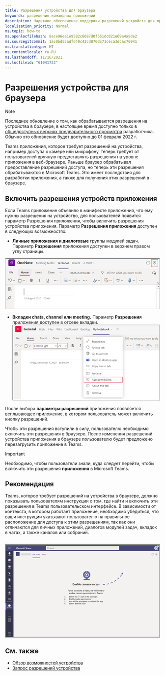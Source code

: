 ```yaml
---
title: Разрешения устройства для браузера
keywords: разрешения командных приложений
description: Надежное обеспечение поддержки разрешений устройств для приложений в нашем веб-клиенте
localization_priority: Normal
ms.topic: how-to
ms.openlocfilehash: 8ace96ea1e9582c6087d0f551dc021e69a4a8de2
ms.sourcegitcommit: 1ac0bd55adfd49c42cd870dc71ceca3dcac70941
ms.translationtype: MT
ms.contentlocale: ru-RU
ms.lasthandoff: 11/16/2021
ms.locfileid: "61041722"
---
```

# <a name="device-permissions-for-the-browser"></a>Разрешения устройства для браузера

> [!NOTE]
> Последнее обновление о том, как обрабатываются разрешения на устройства в браузере, в настоящее время доступно только в [общедоступных версиях предварительного просмотра](../../resources/dev-preview/developer-preview-intro.md) разработчика. Обычно это обновление будет доступно до 01 февраля 2022 г.


Teams приложения, которое требует разрешений на устройства, например доступа к камере или микрофону, теперь требует от пользователей вручную предоставлять разрешения на уровне приложения в веб-браузере. Раньше браузер обрабатывал предоставление разрешений доступа, но теперь эти разрешения обрабатываются в Microsoft Teams. Это имеет последствия для разработки приложения, а также для получения этих разрешений в браузере.

## <a name="enable-apps-device-permissions"></a>Включить разрешения устройств приложения
Если Teams приложение объявило в [](native-device-permissions.md#specify-permissions) манифесте приложения, что ему нужны  разрешения на устройство, для пользователей появится параметр Разрешения приложения, чтобы включить разрешения устройства приложения. Параметр **Разрешения приложения** доступен в следующих возможностях: 

* **Личные приложения и диалоговые** группы модулей задач. Параметр **Разрешения** приложения доступен в верхнем правом углу страницы.
<img src="../../assets/images/tabs/apppermissions.png" alt="App permissions button" width="800"/>

* **Вкладки chats, channel или meeting.** Параметр **Разрешения** приложения доступен в отсеве вкладки. ![ Отсев разрешений приложений](../../assets/images/tabs/drop-downapppermissions.png)

После выбора **параметра разрешений** приложения появляется всплывающее приложение, в котором пользователь может включить кнопку разрешений.

Чтобы эти разрешения вступили в силу, пользователю необходимо включить эти разрешения в браузере. После изменения разрешений устройства приложения в браузере пользователю будет предложено перезагрузить приложение в Teams.

> [!IMPORTANT]
> Необходимо, чтобы пользователи знали, куда следует перейти, чтобы включить эти разрешения **приложения** в Microsoft Teams.

## <a name="recommendation"></a>Рекомендация
Teams, которое требует разрешений на устройства в браузере, должно показывать пользователям инструкции о том, где найти и включить эти разрешения в Teams пользовательском интерфейсе. В зависимости от контекста, в котором работает приложение, необходимо убедиться, что ваши инструкции указывают пользователю на правильное расположение для доступа к этим разрешениям, так как они отличаются для личных приложений, диалогов модулей задач, вкладок в чатах, а также каналов или собраний.

</br>
<img src="../../assets/images/tabs/enable-access.png" alt="Enable camera access" width="800"/>

## <a name="see-also"></a>См. также

* [Обзор возможностей устройства](device-capabilities-overview.md)
* [Запрос разрешений устройства](native-device-permissions.md)
